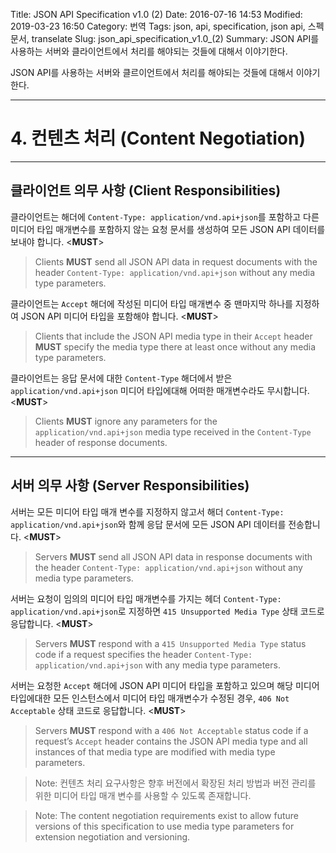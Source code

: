 Title: JSON API Specification v1.0 (2)
Date: 2016-07-16 14:53
Modified: 2019-03-23 16:50
Category: 번역
Tags: json, api, specification, json api, 스펙 문서, transelate
Slug: json_api_specification_v1.0_(2)
Summary: JSON API를 사용하는 서버와 클라이언트에서 처리를 해야되는 것들에 대해서 이야기한다.

JSON API를 사용하는 서버와 클르이언트에서 처리를 해야되는 것들에 대해서 이야기한다.

---

# 4. 컨텐츠 처리 (Content Negotiation)

---

## 클라이언트 의무 사항 (Client Responsibilities)

클라이언트는 해더에 `Content-Type: application/vnd.api+json`를 포함하고 다른 미디어 타입 매개변수를 포함하지 않는 요청 문서를 생성하여 모든 JSON API 데이터를 보내야 합니다. <**MUST**>

> Clients **MUST** send all JSON API data in request documents with the header `Content-Type: application/vnd.api+json` without any media type parameters.

클라이언트는 `Accept` 해더에 작성된 미디어 타입 매개변수 중 맨마지막 하나를 지정하여 JSON API 미디어 타입을 포함해야 합니다. <**MUST**>

> Clients that include the JSON API media type in their `Accept` header **MUST** specify the media type there at least once without any media type parameters.

클라이언트는 응답 문서에 대한 `Content-Type` 해더에서 받은 `application/vnd.api+json` 미디어 타입에대해 어떠한 매개변수라도 무시합니다. <**MUST**>

> Clients **MUST** ignore any parameters for the `application/vnd.api+json` media type received in the `Content-Type` header of response documents.

---

## 서버 의무 사항 (Server Responsibilities)

서버는 모든 미디어 타입 매개 변수를 지정하지 않고서 해더 `Content-Type: application/vnd.api+json`​와 함께 응답 문서에 모든 JSON API 데이터를 전송합니다. <**MUST**>

> Servers **MUST** send all JSON API data in response documents with the header `Content-Type: application/vnd.api+json` without any media type parameters.

서버는 요청이 임의의 미디어 타입 매개변수를 가지는 헤더 `Content-Type: application/vnd.api+json`로 지정하면 `415 Unsupported Media Type` 상태 코드로 응답합니다. <**MUST**>

> Servers **MUST** respond with a `415 Unsupported Media Type` status code if a request specifies the header `Content-Type: application/vnd.api+json` with any media type parameters.

서버는 요청한 `Accept` 해더에 JSON API 미디어 타입을 포함하고 있으며 해당 미디어 타입에대한 모든 인스턴스에서 미디어 타입 매개변수가 수정된 경우, `406 Not Acceptable` 상태 코드로 응답합니다. <**MUST**>

> Servers **MUST** respond with a `406 Not Acceptable` status code if a request’s `Accept` header contains the JSON API media type and all instances of that media type are modified with media type parameters.

> Note: 컨텐츠 처리 요구사항은 향후 버전에서 확장된 처리 방법과 버전 관리를 위한 미디어 타입 매개 변수를 사용할 수 있도록 존재합니다.

> Note: The content negotiation requirements exist to allow future versions of this specification to use media type parameters for extension negotiation and versioning.


